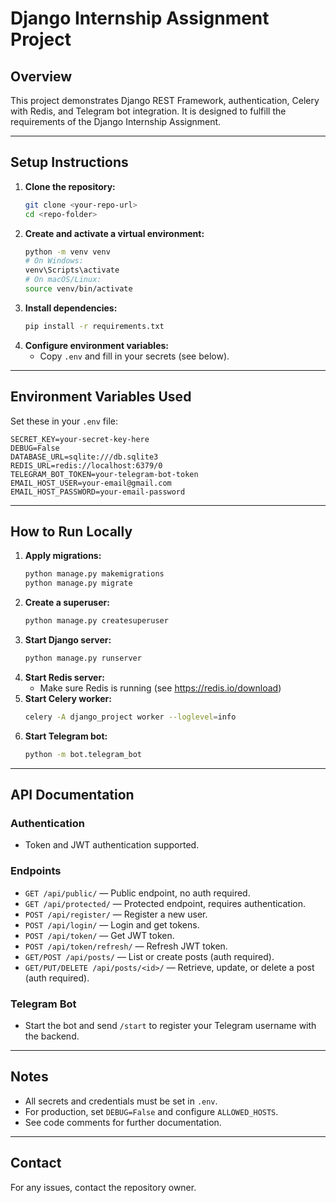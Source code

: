 # Django Internship Assignment Project

## Overview
This project demonstrates Django REST Framework, authentication, Celery with Redis, and Telegram bot integration. It is designed to fulfill the requirements of the Django Internship Assignment.

---

## Setup Instructions

1. **Clone the repository:**
   ```bash
   git clone <your-repo-url>
   cd <repo-folder>
   ```
2. **Create and activate a virtual environment:**
   ```bash
   python -m venv venv
   # On Windows:
   venv\Scripts\activate
   # On macOS/Linux:
   source venv/bin/activate
   ```
3. **Install dependencies:**
   ```bash
   pip install -r requirements.txt
   ```
4. **Configure environment variables:**
   - Copy `.env` and fill in your secrets (see below).

---

## Environment Variables Used

Set these in your `.env` file:
```
SECRET_KEY=your-secret-key-here
DEBUG=False
DATABASE_URL=sqlite:///db.sqlite3
REDIS_URL=redis://localhost:6379/0
TELEGRAM_BOT_TOKEN=your-telegram-bot-token
EMAIL_HOST_USER=your-email@gmail.com
EMAIL_HOST_PASSWORD=your-email-password
```

---

## How to Run Locally

1. **Apply migrations:**
   ```bash
   python manage.py makemigrations
   python manage.py migrate
   ```
2. **Create a superuser:**
   ```bash
   python manage.py createsuperuser
   ```
3. **Start Django server:**
   ```bash
   python manage.py runserver
   ```
4. **Start Redis server:**
   - Make sure Redis is running (see https://redis.io/download)
5. **Start Celery worker:**
   ```bash
   celery -A django_project worker --loglevel=info
   ```
6. **Start Telegram bot:**
   ```bash
   python -m bot.telegram_bot
   ```

---

## API Documentation

### Authentication
- Token and JWT authentication supported.

### Endpoints
- `GET /api/public/` — Public endpoint, no auth required.
- `GET /api/protected/` — Protected endpoint, requires authentication.
- `POST /api/register/` — Register a new user.
- `POST /api/login/` — Login and get tokens.
- `POST /api/token/` — Get JWT token.
- `POST /api/token/refresh/` — Refresh JWT token.
- `GET/POST /api/posts/` — List or create posts (auth required).
- `GET/PUT/DELETE /api/posts/<id>/` — Retrieve, update, or delete a post (auth required).

### Telegram Bot
- Start the bot and send `/start` to register your Telegram username with the backend.

---

## Notes
- All secrets and credentials must be set in `.env`.
- For production, set `DEBUG=False` and configure `ALLOWED_HOSTS`.
- See code comments for further documentation.

---

## Contact
For any issues, contact the repository owner.
